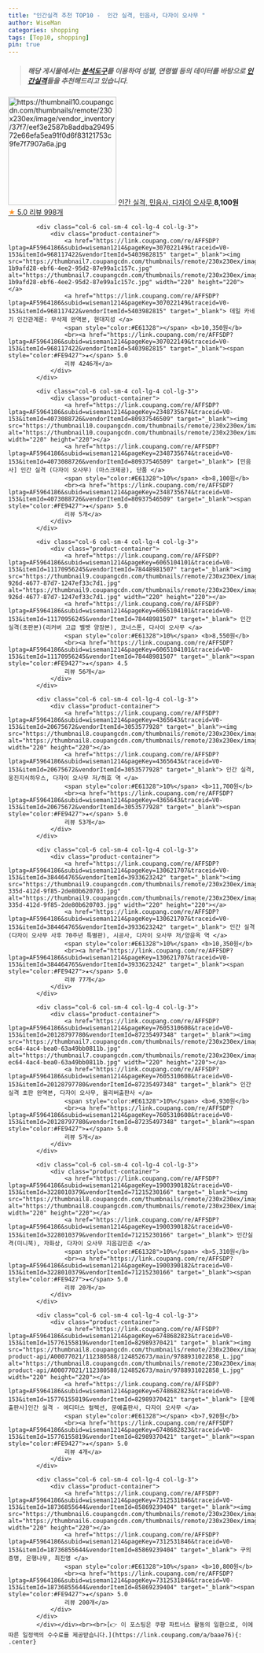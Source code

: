 ```yaml
---
title: "인간실격 추천 TOP10 -  인간 실격, 민음사, 다자이 오사무 "
author: WiseMan
categories: shopping
tags: [Top10, shopping]
pin: true
---
```


> ##### 해당 게시물에서는 [**분석도구**](https://itemscout.io/)를 이용하여 **성별**, **연령별** 등의 데이터를 바탕으로 [**인간실격**](https://link.coupang.com/a/baae76)들을 추천해드리고 있습니다.
<div class="container"><div class="row">
            <div class="col-6 col-sm-4 col-lg-4 col-lg-3">
                <div class="product-container">
                    <a href="https://link.coupang.com/re/AFFSDP?lptag=AF5964186&subid=wiseman1214&pageKey=3708759&traceid=V0-153&itemId=18266369&vendorItemId=3049648715" target="_blank"><img src="https://thumbnail10.coupangcdn.com/thumbnails/remote/230x230ex/image/vendor_inventory/37f7/eef3e2587b8addba2949572e66efa5ea91f0d6f83121753c9fe7f7907a6a.jpg" alt="https://thumbnail10.coupangcdn.com/thumbnails/remote/230x230ex/image/vendor_inventory/37f7/eef3e2587b8addba2949572e66efa5ea91f0d6f83121753c9fe7f7907a6a.jpg" width="220" height="220"></a>
                    <a href="https://link.coupang.com/re/AFFSDP?lptag=AF5964186&subid=wiseman1214&pageKey=3708759&traceid=V0-153&itemId=18266369&vendorItemId=3049648715" target="_blank"> 인간 실격, 민음사, 다자이 오사무 </a>
                    <span style="color:#E61328"></span> <b>8,100원</b>
                    <br><a href="https://link.coupang.com/re/AFFSDP?lptag=AF5964186&subid=wiseman1214&pageKey=3708759&traceid=V0-153&itemId=18266369&vendorItemId=3049648715" target="_blank"><span style="color:#FE9427">★</span> 5.0
                    리뷰 998개</a>
                </div>
            </div>
            
            <div class="col-6 col-sm-4 col-lg-4 col-lg-3">
                <div class="product-container">
                    <a href="https://link.coupang.com/re/AFFSDP?lptag=AF5964186&subid=wiseman1214&pageKey=307022149&traceid=V0-153&itemId=968117422&vendorItemId=5403982815" target="_blank"><img src="https://thumbnail7.coupangcdn.com/thumbnails/remote/230x230ex/image/retail/images/3295499669579854-1b9afd28-ebf6-4ee2-95d2-87e99a1c157c.jpg" alt="https://thumbnail7.coupangcdn.com/thumbnails/remote/230x230ex/image/retail/images/3295499669579854-1b9afd28-ebf6-4ee2-95d2-87e99a1c157c.jpg" width="220" height="220"></a>
                    <a href="https://link.coupang.com/re/AFFSDP?lptag=AF5964186&subid=wiseman1214&pageKey=307022149&traceid=V0-153&itemId=968117422&vendorItemId=5403982815" target="_blank"> 데일 카네기 인간관계론: 무삭제 완역본, 현대지성 </a>
                    <span style="color:#E61328"></span> <b>10,350원</b>
                    <br><a href="https://link.coupang.com/re/AFFSDP?lptag=AF5964186&subid=wiseman1214&pageKey=307022149&traceid=V0-153&itemId=968117422&vendorItemId=5403982815" target="_blank"><span style="color:#FE9427">★</span> 5.0
                    리뷰 4246개</a>
                </div>
            </div>
            
            <div class="col-6 col-sm-4 col-lg-4 col-lg-3">
                <div class="product-container">
                    <a href="https://link.coupang.com/re/AFFSDP?lptag=AF5964186&subid=wiseman1214&pageKey=2348735674&traceid=V0-153&itemId=4073088726&vendorItemId=80937546509" target="_blank"><img src="https://thumbnail10.coupangcdn.com/thumbnails/remote/230x230ex/image/vendor_inventory/feba/a6033e8257c00778ad121187fd25381b3b1510e22d679f792e0d47e91385.jpg" alt="https://thumbnail10.coupangcdn.com/thumbnails/remote/230x230ex/image/vendor_inventory/feba/a6033e8257c00778ad121187fd25381b3b1510e22d679f792e0d47e91385.jpg" width="220" height="220"></a>
                    <a href="https://link.coupang.com/re/AFFSDP?lptag=AF5964186&subid=wiseman1214&pageKey=2348735674&traceid=V0-153&itemId=4073088726&vendorItemId=80937546509" target="_blank"> [민음사] 인간 실격 (다자이 오사무) (마스크제공), 단품 </a>
                    <span style="color:#E61328">10%</span> <b>8,100원</b>
                    <br><a href="https://link.coupang.com/re/AFFSDP?lptag=AF5964186&subid=wiseman1214&pageKey=2348735674&traceid=V0-153&itemId=4073088726&vendorItemId=80937546509" target="_blank"><span style="color:#FE9427">★</span> 5.0
                    리뷰 5개</a>
                </div>
            </div>
            
            <div class="col-6 col-sm-4 col-lg-4 col-lg-3">
                <div class="product-container">
                    <a href="https://link.coupang.com/re/AFFSDP?lptag=AF5964186&subid=wiseman1214&pageKey=6065104101&traceid=V0-153&itemId=11170956245&vendorItemId=78448981507" target="_blank"><img src="https://thumbnail9.coupangcdn.com/thumbnails/remote/230x230ex/image/retail/images/2021/09/01/11/6/ad05a674-926d-4677-87d7-1247ef33c7d1.jpg" alt="https://thumbnail9.coupangcdn.com/thumbnails/remote/230x230ex/image/retail/images/2021/09/01/11/6/ad05a674-926d-4677-87d7-1247ef33c7d1.jpg" width="220" height="220"></a>
                    <a href="https://link.coupang.com/re/AFFSDP?lptag=AF5964186&subid=wiseman1214&pageKey=6065104101&traceid=V0-153&itemId=11170956245&vendorItemId=78448981507" target="_blank"> 인간 실격(초판본)(리커버 고급 벨벳 양장본), 코너스톤, 다사이 오사무 </a>
                    <span style="color:#E61328">10%</span> <b>8,550원</b>
                    <br><a href="https://link.coupang.com/re/AFFSDP?lptag=AF5964186&subid=wiseman1214&pageKey=6065104101&traceid=V0-153&itemId=11170956245&vendorItemId=78448981507" target="_blank"><span style="color:#FE9427">★</span> 4.5
                    리뷰 56개</a>
                </div>
            </div>
            
            <div class="col-6 col-sm-4 col-lg-4 col-lg-3">
                <div class="product-container">
                    <a href="https://link.coupang.com/re/AFFSDP?lptag=AF5964186&subid=wiseman1214&pageKey=4365643&traceid=V0-153&itemId=20675672&vendorItemId=3053577928" target="_blank"><img src="https://thumbnail8.coupangcdn.com/thumbnails/remote/230x230ex/image/vendor_inventory/a305/b92c1e96f470367861eccba3e422a7726aeb3fe097fcfb901291e4797e47.jpg" alt="https://thumbnail8.coupangcdn.com/thumbnails/remote/230x230ex/image/vendor_inventory/a305/b92c1e96f470367861eccba3e422a7726aeb3fe097fcfb901291e4797e47.jpg" width="220" height="220"></a>
                    <a href="https://link.coupang.com/re/AFFSDP?lptag=AF5964186&subid=wiseman1214&pageKey=4365643&traceid=V0-153&itemId=20675672&vendorItemId=3053577928" target="_blank"> 인간 실격, 웅진지식하우스, 다자이 오사무 저/허호 역 </a>
                    <span style="color:#E61328">10%</span> <b>11,700원</b>
                    <br><a href="https://link.coupang.com/re/AFFSDP?lptag=AF5964186&subid=wiseman1214&pageKey=4365643&traceid=V0-153&itemId=20675672&vendorItemId=3053577928" target="_blank"><span style="color:#FE9427">★</span> 5.0
                    리뷰 53개</a>
                </div>
            </div>
            
            <div class="col-6 col-sm-4 col-lg-4 col-lg-3">
                <div class="product-container">
                    <a href="https://link.coupang.com/re/AFFSDP?lptag=AF5964186&subid=wiseman1214&pageKey=130621707&traceid=V0-153&itemId=384464765&vendorItemId=3933623242" target="_blank"><img src="https://thumbnail9.coupangcdn.com/thumbnails/remote/230x230ex/image/retail/images/2018/09/05/14/3/a4384e48-335d-412d-9f85-2de80b620703.jpg" alt="https://thumbnail9.coupangcdn.com/thumbnails/remote/230x230ex/image/retail/images/2018/09/05/14/3/a4384e48-335d-412d-9f85-2de80b620703.jpg" width="220" height="220"></a>
                    <a href="https://link.coupang.com/re/AFFSDP?lptag=AF5964186&subid=wiseman1214&pageKey=130621707&traceid=V0-153&itemId=384464765&vendorItemId=3933623242" target="_blank"> 인간 실격(다자이 오사무 사후 70주년 특별판), 시공사, 다자이 오사무 저/양윤옥 역 </a>
                    <span style="color:#E61328">10%</span> <b>10,350원</b>
                    <br><a href="https://link.coupang.com/re/AFFSDP?lptag=AF5964186&subid=wiseman1214&pageKey=130621707&traceid=V0-153&itemId=384464765&vendorItemId=3933623242" target="_blank"><span style="color:#FE9427">★</span> 5.0
                    리뷰 77개</a>
                </div>
            </div>
            
            <div class="col-6 col-sm-4 col-lg-4 col-lg-3">
                <div class="product-container">
                    <a href="https://link.coupang.com/re/AFFSDP?lptag=AF5964186&subid=wiseman1214&pageKey=7605310608&traceid=V0-153&itemId=20128797780&vendorItemId=87235497348" target="_blank"><img src="https://thumbnail7.coupangcdn.com/thumbnails/remote/230x230ex/image/retail/images/2023/09/19/12/0/fa90a301-ec64-4ac4-bea0-63a49bb0811b.jpg" alt="https://thumbnail7.coupangcdn.com/thumbnails/remote/230x230ex/image/retail/images/2023/09/19/12/0/fa90a301-ec64-4ac4-bea0-63a49bb0811b.jpg" width="220" height="220"></a>
                    <a href="https://link.coupang.com/re/AFFSDP?lptag=AF5964186&subid=wiseman1214&pageKey=7605310608&traceid=V0-153&itemId=20128797780&vendorItemId=87235497348" target="_blank"> 인간 실격 초판 완역본, 다자이 오사무, 올리버출판사 </a>
                    <span style="color:#E61328">10%</span> <b>6,930원</b>
                    <br><a href="https://link.coupang.com/re/AFFSDP?lptag=AF5964186&subid=wiseman1214&pageKey=7605310608&traceid=V0-153&itemId=20128797780&vendorItemId=87235497348" target="_blank"><span style="color:#FE9427">★</span> 5.0
                    리뷰 5개</a>
                </div>
            </div>
            
            <div class="col-6 col-sm-4 col-lg-4 col-lg-3">
                <div class="product-container">
                    <a href="https://link.coupang.com/re/AFFSDP?lptag=AF5964186&subid=wiseman1214&pageKey=1900390182&traceid=V0-153&itemId=3228010379&vendorItemId=71215230166" target="_blank"><img src="https://thumbnail8.coupangcdn.com/thumbnails/remote/230x230ex/image/vendor_inventory/3d9d/ad6e9d6caa5641b4f56f5cd4c897bb8705ae117a6c3c0c0ad5effbcad5de.jpg" alt="https://thumbnail8.coupangcdn.com/thumbnails/remote/230x230ex/image/vendor_inventory/3d9d/ad6e9d6caa5641b4f56f5cd4c897bb8705ae117a6c3c0c0ad5effbcad5de.jpg" width="220" height="220"></a>
                    <a href="https://link.coupang.com/re/AFFSDP?lptag=AF5964186&subid=wiseman1214&pageKey=1900390182&traceid=V0-153&itemId=3228010379&vendorItemId=71215230166" target="_blank"> 인간실격(미니북), 자화상, 다자이 오사무 지음김민준 </a>
                    <span style="color:#E61328">10%</span> <b>5,310원</b>
                    <br><a href="https://link.coupang.com/re/AFFSDP?lptag=AF5964186&subid=wiseman1214&pageKey=1900390182&traceid=V0-153&itemId=3228010379&vendorItemId=71215230166" target="_blank"><span style="color:#FE9427">★</span> 5.0
                    리뷰 20개</a>
                </div>
            </div>
            
            <div class="col-6 col-sm-4 col-lg-4 col-lg-3">
                <div class="product-container">
                    <a href="https://link.coupang.com/re/AFFSDP?lptag=AF5964186&subid=wiseman1214&pageKey=6748682823&traceid=V0-153&itemId=15776155819&vendorItemId=82989370421" target="_blank"><img src="https://thumbnail8.coupangcdn.com/thumbnails/remote/230x230ex/image/retail-product-api/A00077021/112380588/124852673/main/9788931022858_L.jpg" alt="https://thumbnail8.coupangcdn.com/thumbnails/remote/230x230ex/image/retail-product-api/A00077021/112380588/124852673/main/9788931022858_L.jpg" width="220" height="220"></a>
                    <a href="https://link.coupang.com/re/AFFSDP?lptag=AF5964186&subid=wiseman1214&pageKey=6748682823&traceid=V0-153&itemId=15776155819&vendorItemId=82989370421" target="_blank"> [문예출판사]인간 실격 - 에디터스 컬렉션, 문예출판사, 다자이 오사무 </a>
                    <span style="color:#E61328"></span> <b>7,920원</b>
                    <br><a href="https://link.coupang.com/re/AFFSDP?lptag=AF5964186&subid=wiseman1214&pageKey=6748682823&traceid=V0-153&itemId=15776155819&vendorItemId=82989370421" target="_blank"><span style="color:#FE9427">★</span> 5.0
                    리뷰 4개</a>
                </div>
            </div>
            
            <div class="col-6 col-sm-4 col-lg-4 col-lg-3">
                <div class="product-container">
                    <a href="https://link.coupang.com/re/AFFSDP?lptag=AF5964186&subid=wiseman1214&pageKey=7312531846&traceid=V0-153&itemId=18736855644&vendorItemId=85869239404" target="_blank"><img src="https://thumbnail6.coupangcdn.com/thumbnails/remote/230x230ex/image/rs_quotation_api/ncgf4j2h/04f19745a3b742d18cb4ba117a24091e.jpg" alt="https://thumbnail6.coupangcdn.com/thumbnails/remote/230x230ex/image/rs_quotation_api/ncgf4j2h/04f19745a3b742d18cb4ba117a24091e.jpg" width="220" height="220"></a>
                    <a href="https://link.coupang.com/re/AFFSDP?lptag=AF5964186&subid=wiseman1214&pageKey=7312531846&traceid=V0-153&itemId=18736855644&vendorItemId=85869239404" target="_blank"> 구의 증명, 은행나무, 최진영 </a>
                    <span style="color:#E61328">10%</span> <b>10,800원</b>
                    <br><a href="https://link.coupang.com/re/AFFSDP?lptag=AF5964186&subid=wiseman1214&pageKey=7312531846&traceid=V0-153&itemId=18736855644&vendorItemId=85869239404" target="_blank"><span style="color:#FE9427">★</span> 5.0
                    리뷰 200개</a>
                </div>
            </div>
            </div></div><br><br>[👉 이 포스팅은 쿠팡 파트너스 활동의 일환으로, 이에 따른 일정액의 수수료를 제공받습니다.](https://link.coupang.com/a/baae76){: .center}